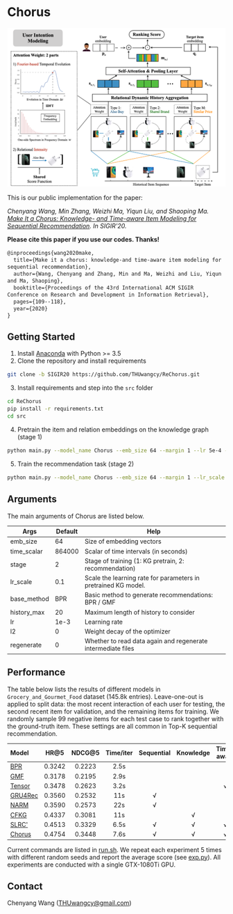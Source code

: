 # Chorus
![model](log/_static/model.png)

This is our public implementation for the paper:

*Chenyang Wang, Min Zhang, Weizhi Ma, Yiqun Liu, and Shaoping Ma. [Make It a Chorus: Knowledge- and Time-aware Item Modeling for Sequential Recommendation](http://www.thuir.cn/group/~mzhang/publications/SIGIR2020Wangcy.pdf). In SIGIR'20.*

**Please cite this paper if you use our codes. Thanks!**

```
@inproceedings{wang2020make,
  title={Make it a chorus: knowledge-and time-aware item modeling for sequential recommendation},
  author={Wang, Chenyang and Zhang, Min and Ma, Weizhi and Liu, Yiqun and Ma, Shaoping},
  booktitle={Proceedings of the 43rd International ACM SIGIR Conference on Research and Development in Information Retrieval},
  pages={109--118},
  year={2020}
}
```



## Getting Started

1. Install [Anaconda](https://docs.conda.io/en/latest/miniconda.html) with Python >= 3.5
2. Clone the repository and install requirements

```bash
git clone -b SIGIR20 https://github.com/THUwangcy/ReChorus.git
```

3. Install requirements and step into the `src` folder

```bash
cd ReChorus
pip install -r requirements.txt
cd src
```

4. Pretrain the item and relation embeddings on the knowledge graph (stage 1)

```bash
python main.py --model_name Chorus --emb_size 64 --margin 1 --lr 5e-4 --l2 1e-5 --check_epoch 10 --epoch 50 --early_stop 0 --batch_size 512 --dataset Grocery_and_Gourmet_Food --stage 1
```

5. Train the recommendation task (stage 2)

```bash
python main.py --model_name Chorus --emb_size 64 --margin 1 --lr_scale 0.1 --lr 1e-3 --l2 0 --check_epoch 10 --dataset 'Grocery_and_Gourmet_Food' --base_method 'BPR' --stage 2
```



## Arguments

The main arguments of Chorus are listed below.

| Args        | Default | Help                                                         |
| ----------- | ------- | ------------------------------------------------------------ |
| emb_size    | 64      | Size of embedding vectors                                    |
| time_scalar | 864000  | Scalar of time intervals (in seconds)                        |
| stage       | 2       | Stage of training (1: KG pretrain, 2: recommendation)        |
| lr_scale    | 0.1     | Scale the learning rate for parameters in pretrained KG model. |
| base_method | BPR     | Basic method to generate recommendations: BPR / GMF          |
| history_max | 20      | Maximum length of history to consider                        |
| lr          | 1e-3    | Learning rate                                                |
| l2          | 0       | Weight decay of the optimizer                                |
| regenerate  | 0       | Whether to read data again and regenerate intermediate files |



## Performance

The table below lists the results of different models in `Grocery_and_Gourmet_Food` dataset (145.8k entries). Leave-one-out is applied to split data: the most recent interaction of each user for testing, the second recent item for validation, and the remaining items for training. We randomly sample 99 negative items for each test case to rank together with the ground-truth item.  These settings are all common in Top-K sequential recommendation.

| Model                                                        |  HR@5  | NDCG@5 | Time/iter |  Sequential  |  Knowledge   |  Time-aware  |
| :----------------------------------------------------------- | :----: | :----: | :-------: | :----------: | :----------: | :----------: |
| [BPR](https://github.com/THUwangcy/ReChorus/tree/master/src/models/BPR.py) | 0.3242 | 0.2223 |   2.5s    |              |              |              |
| [GMF](https://github.com/THUwangcy/ReChorus/tree/master/src/models/GMF.py) | 0.3178 | 0.2195 |   2.9s    |              |              |              |
| [Tensor](https://github.com/THUwangcy/ReChorus/tree/master/src/models/Tensor.py) | 0.3478 | 0.2623 |   3.2s    |              |              | √ |
| [GRU4Rec](https://github.com/THUwangcy/ReChorus/tree/master/src/models/GRU4Rec.py) | 0.3560 | 0.2532 |    11s    | √ |              |              |
| [NARM](https://github.com/THUwangcy/ReChorus/tree/master/src/models/NARM.py) | 0.3590 | 0.2573 |    22s    | √ |              |              |
| [CFKG](https://github.com/THUwangcy/ReChorus/tree/master/src/models/CFKG.py) | 0.4337 | 0.3081 |    11s    |              | √ |              |
| [SLRC'](https://github.com/THUwangcy/ReChorus/tree/master/src/models/SLRC.py) | 0.4513 | 0.3329 |   6.5s    | √ | √ | √ |
| [Chorus](https://github.com/THUwangcy/ReChorus/tree/master/src/models/Chorus.py) | 0.4754 | 0.3448 |   7.6s    | √ | √ | √ |

Current commands are listed in [run.sh](https://github.com/THUwangcy/ReChorus/tree/master/src/run.sh).  We repeat each experiment 5 times with different random seeds and report the average score (see [exp.py](https://github.com/THUwangcy/ReChorus/tree/master/src/utils/exp.py)). All experiments are conducted with a single GTX-1080Ti GPU.



## Contact

Chenyang Wang (THUwangcy@gmail.com)